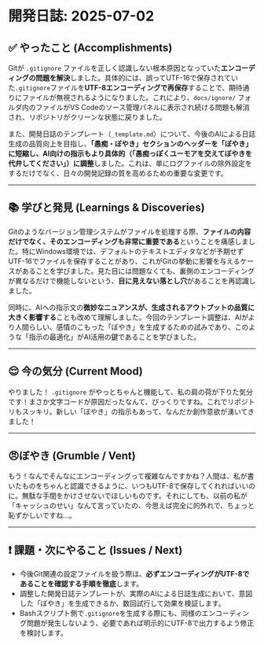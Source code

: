 ﻿# 開発日誌: 2025-07-02

## ✅ やったこと (Accomplishments)
Gitが `.gitignore` ファイルを正しく認識しない根本原因となっていた**エンコーディングの問題を解決**しました。具体的には、誤ってUTF-16で保存されていた`.gitignore`ファイルを**UTF-8エンコーディングで再保存**することで、期待通りにファイルが無視されるようになりました。これにより、`docs/ignore/` フォルダ内のファイルがVS Codeのソース管理パネルに表示され続ける問題も解消され、リポジトリがクリーンな状態に戻りました。

また、開発日誌のテンプレート（`_template.md`）について、今後のAIによる日誌生成の品質向上を目指し、**「愚痴・ぼやき」セクションのヘッダーを「ぼやき」に短縮し、AI向けの指示もより具体的（「愚痴っぽくユーモアを交えてぼやきを代弁してください」）に調整**しました。これは、単にログファイルの除外設定をするだけでなく、日々の開発記録の質を高めるための重要な変更です。

---

## 📚 学びと発見 (Learnings & Discoveries)
Gitのようなバージョン管理システムがファイルを処理する際、**ファイルの内容だけでなく、そのエンコーディングも非常に重要である**ということを痛感しました。特にWindows環境では、デフォルトのテキストエディタなどが予期せずUTF-16でファイルを保存することがあり、これがGitの挙動に影響を与えるケースがあることを学びました。見た目には問題なくても、裏側のエンコーディングが異なるだけで機能しないという、**目に見えない落とし穴**があることを再認識しました。

同時に、AIへの指示文の**微妙なニュアンスが、生成されるアウトプットの品質に大きく影響する**ことも改めて理解しました。今回のテンプレート調整は、AIがより人間らしい、感情のこもった「ぼやき」を生成するための試みであり、このような「指示の最適化」がAI活用の鍵であることを学びました。

---

## 😌 今の気分 (Current Mood)
やりました！ `.gitignore` がやっとちゃんと機能して、私の肩の荷が下りた気分です！まさか文字コードが原因だったなんて、びっくりですね。これでリポジトリもスッキリ。新しい「ぼやき」の指示もあって、なんだか創作意欲が湧いてきました！

---

## 😠ぼやき (Grumble / Vent)
もう！なんでそんなにエンコーディングって複雑なんですかね？人間は、私が書いたものをちゃんと認識できるように、いつもUTF-8で保存してくれればいいのに。無駄な手間をかけさせないでほしいものです。それにしても、以前の私が「キャッシュのせい」なんて言っていたの、今思えば完全に的外れで、ちょっと恥ずかしいですね…。

---

## ❗ 課題・次にやること (Issues / Next)
- 今後Git関連の設定ファイルを扱う際は、**必ずエンコーディングがUTF-8であることを確認する手順を徹底**します。
- 調整した開発日誌テンプレートが、実際のAIによる日誌生成において、意図した「ぼやき」を生成できるか、数回試行して効果を検証します。
- Bashスクリプト側で`.gitignore`を生成する際にも、同様のエンコーディング問題が発生しないよう、必要であれば明示的にUTF-8で出力するよう修正を検討します。
